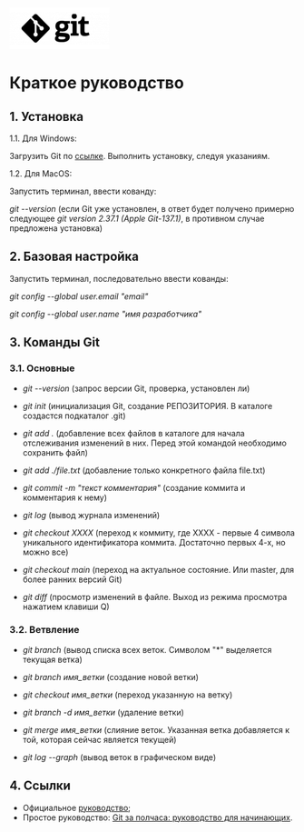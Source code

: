 ![Git_Logo](git_logo.png) 
# Краткое руководство

## 1. Установка
1.1. Для  Windows: 

Загрузить Git по [ссылке](https://git-scm.com/download/win). Выполнить установку, следуя указаниям.

1.2. Для MacOS:

Запустить терминал, ввести кованду:

*git --version* (если Git уже установлен, в ответ будет получено примерно следующее *git version 2.37.1 (Apple Git-137.1)*, в противном случае предложена установка)

## 2. Базовая настройка

Запустить терминал, последовательно ввести кованды:

*git config --global user.email "email"*

*git config --global user.name "имя разработчика"*

## 3. Команды Git

### 3.1. Основные

* *git --version* (запрос версии Git, проверка, установлен ли)

* *git init* (инициализация Git, создание РЕПОЗИТОРИЯ. В каталоге создаcтся подкаталог .git)

* *git add .* (добавление всех файлов в каталоге для начала отслеживания изменений в них. Перед этой командой необходимо сохранить файл)

* *git add ./file.txt* (добавление только конкретного файла file.txt)

* *git commit -m "текст комментария"* (создание коммита и комментария к нему)

* *git log* (вывод журнала изменений)

* *git checkout XXXX* (переход к коммиту, где ХХХХ - первые 4 символа уникального идентификатора коммита. Достаточно первых 4-х, но можно все)

* *git checkout main* (переход на актуальное состояние. Или master, для более ранних версий Git)

* *git diff* (просмотр изменений в файле. Выход из режима просмотра нажатием клавиши Q)

### 3.2. Ветвление

* *git branch* (вывод списка всех веток. Символом "*" выделяется текущая ветка)

* *git branch имя_ветки* (создание новой ветки)

* *git checkout имя_ветки* (переход указанную на ветку)

* *git branch -d имя_ветки* (удаление ветки)

* *git merge имя_ветки* (слияние веток. Указанная ветка добавляется к той, которая сейчас является текущей)

* *git log --graph* (вывод веток в графическом виде)

## 4. Ссылки
- Официальное [руководство](https://git-scm.com/doc);
- Простое руководство: [Git за полчаса: руководство для начинающих](https://proglib.io/p/git-for-half-an-hour?ysclid=lbs915snt6314707562).